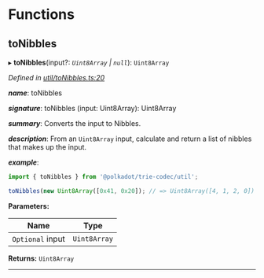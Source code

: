 

# Functions

<a id="tonibbles"></a>

##  toNibbles

▸ **toNibbles**(input?: *`Uint8Array` | `null`*): `Uint8Array`

*Defined in [util/toNibbles.ts:20](https://github.com/polkadot-js/common/blob/7297e68/packages/trie-codec/src/util/toNibbles.ts#L20)*

*__name__*: toNibbles

*__signature__*: toNibbles (input: Uint8Array): Uint8Array

*__summary__*: Converts the input to Nibbles.

*__description__*: From an `Uint8Array` input, calculate and return a list of nibbles that makes up the input.

*__example__*:   

```javascript
import { toNibbles } from '@polkadot/trie-codec/util';

toNibbles(new Uint8Array([0x41, 0x20]); // => Uint8Array([4, 1, 2, 0])
```

**Parameters:**

| Name | Type |
| ------ | ------ |
| `Optional` input | `Uint8Array` | `null` |

**Returns:** `Uint8Array`

___

